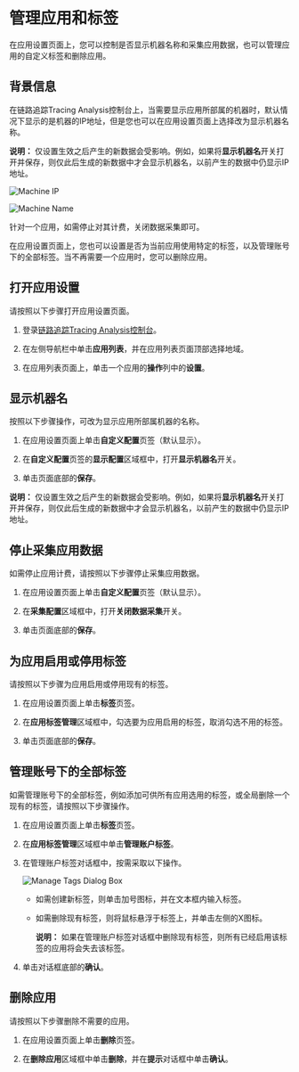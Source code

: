 # 管理应用和标签

在应用设置页面上，您可以控制是否显示机器名称和采集应用数据，也可以管理应用的自定义标签和删除应用。

## 背景信息

在链路追踪Tracing Analysis控制台上，当需要显示应用所部属的机器时，默认情况下显示的是机器的IP地址，但是您也可以在应用设置页面上选择改为显示机器名称。

**说明：** 仅设置生效之后产生的新数据会受影响。例如，如果将**显示机器名**开关打开并保存，则仅此后生成的新数据中才会显示机器名，以前产生的数据中仍显示IP地址。

![Machine IP](https://aliware-images.oss-cn-hangzhou.aliyuncs.com/xtrace/ex_machine_ip.png "示例：显示机器的IP地址")

![Machine Name](https://aliware-images.oss-cn-hangzhou.aliyuncs.com/xtrace/ex_machine_name.png "示例：显示机器的名称")

针对一个应用，如需停止对其计费，关闭数据采集即可。

在应用设置页面上，您也可以设置是否为当前应用使用特定的标签，以及管理账号下的全部标签。当不再需要一个应用时，您可以删除应用。

## 打开应用设置

请按照以下步骤打开应用设置页面。

1.  登录[链路追踪Tracing Analysis控制台](https://tracing-sg.console.aliyun.com/)。

2.  在左侧导航栏中单击**应用列表**，并在应用列表页面顶部选择地域。

3.  在应用列表页面上，单击一个应用的**操作**列中的**设置**。


## 显示机器名

按照以下步骤操作，可改为显示应用所部属机器的名称。

1.  在应用设置页面上单击**自定义配置**页签（默认显示）。

2.  在**自定义配置**页签的**显示配置**区域框中，打开**显示机器名**开关。

3.  单击页面底部的**保存**。


**说明：** 仅设置生效之后产生的新数据会受影响。例如，如果将**显示机器名**开关打开并保存，则仅此后生成的新数据中才会显示机器名，以前产生的数据中仍显示IP地址。

## 停止采集应用数据

如需停止应用计费，请按照以下步骤停止采集应用数据。

1.  在应用设置页面上单击**自定义配置**页签（默认显示）。

2.  在**采集配置**区域框中，打开**关闭数据采集**开关。

3.  单击页面底部的**保存**。


## 为应用启用或停用标签

请按照以下步骤为应用启用或停用现有的标签。

1.  在应用设置页面上单击**标签**页签。

2.  在**应用标签管理**区域框中，勾选要为应用启用的标签，取消勾选不用的标签。

3.  单击页面底部的**保存**。


## 管理账号下的全部标签

如需管理账号下的全部标签，例如添加可供所有应用选用的标签，或全局删除一个现有的标签，请按照以下步骤操作。

1.  在应用设置页面上单击**标签**页签。

2.  在**应用标签管理**区域框中单击**管理账户标签**。

3.  在管理账户标签对话框中，按需采取以下操作。

    ![Manage Tags Dialog Box](https://aliware-images.oss-cn-hangzhou.aliyuncs.com/xtrace/db_manage_tags_setting.png "管理账户标签对话框")

    -   如需创建新标签，则单击加号图标，并在文本框内输入标签。
    -   如需删除现有标签，则将鼠标悬浮于标签上，并单击左侧的X图标。

        **说明：** 如果在管理账户标签对话框中删除现有标签，则所有已经启用该标签的应用将会失去该标签。

4.  单击对话框底部的**确认**。


## 删除应用

请按照以下步骤删除不需要的应用。

1.  在应用设置页面上单击**删除**页签。

2.  在**删除应用**区域框中单击**删除**，并在**提示**对话框中单击**确认**。


